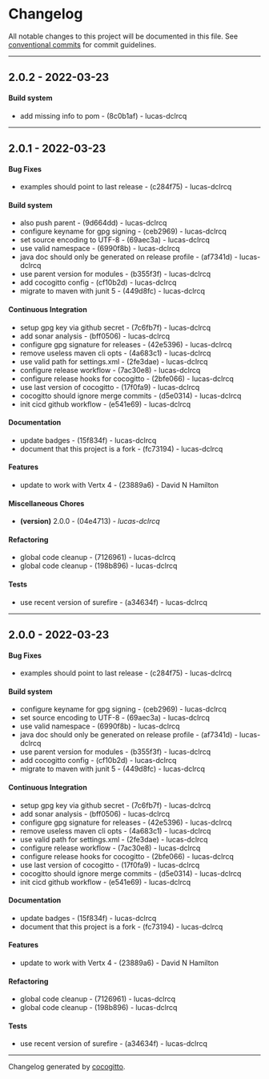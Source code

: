 # Changelog
All notable changes to this project will be documented in this file. See [conventional commits](https://www.conventionalcommits.org/) for commit guidelines.

- - -
## 2.0.2 - 2022-03-23
#### Build system
- add missing info to pom - (8c0b1af) - lucas-dclrcq
- - -

## 2.0.1 - 2022-03-23
#### Bug Fixes
- examples should point to last release - (c284f75) - lucas-dclrcq
#### Build system
- also push parent - (9d664dd) - lucas-dclrcq
- configure keyname for gpg signing - (ceb2969) - lucas-dclrcq
- set source encoding to UTF-8 - (69aec3a) - lucas-dclrcq
- use valid namespace - (6990f8b) - lucas-dclrcq
- java doc should only be generated on release profile - (af7341d) - lucas-dclrcq
- use parent version for modules - (b355f3f) - lucas-dclrcq
- add cocogitto config - (cf10b2d) - lucas-dclrcq
- migrate to maven with junit 5 - (449d8fc) - lucas-dclrcq
#### Continuous Integration
- setup gpg key via github secret - (7c6fb7f) - lucas-dclrcq
- add sonar analysis - (bff0506) - lucas-dclrcq
- configure gpg signature for releases - (42e5396) - lucas-dclrcq
- remove useless maven cli opts - (4a683c1) - lucas-dclrcq
- use valid path for settings.xml - (2fe3dae) - lucas-dclrcq
- configure release workflow - (7ac30e8) - lucas-dclrcq
- configure release hooks for cocogitto - (2bfe066) - lucas-dclrcq
- use last version of cocogitto - (17f0fa9) - lucas-dclrcq
- cocogitto should ignore merge commits - (d5e0314) - lucas-dclrcq
- init cicd github workflow - (e541e69) - lucas-dclrcq
#### Documentation
- update badges - (15f834f) - lucas-dclrcq
- document that this project is a fork - (fc73194) - lucas-dclrcq
#### Features
- update to work with Vertx 4 - (23889a6) - David N Hamilton
#### Miscellaneous Chores
- **(version)** 2.0.0 - (04e4713) - *lucas-dclrcq*
#### Refactoring
- global code cleanup - (7126961) - lucas-dclrcq
- global code cleanup - (198b896) - lucas-dclrcq
#### Tests
- use recent version of surefire - (a34634f) - lucas-dclrcq
- - -

## 2.0.0 - 2022-03-23
#### Bug Fixes
- examples should point to last release - (c284f75) - lucas-dclrcq
#### Build system
- configure keyname for gpg signing - (ceb2969) - lucas-dclrcq
- set source encoding to UTF-8 - (69aec3a) - lucas-dclrcq
- use valid namespace - (6990f8b) - lucas-dclrcq
- java doc should only be generated on release profile - (af7341d) - lucas-dclrcq
- use parent version for modules - (b355f3f) - lucas-dclrcq
- add cocogitto config - (cf10b2d) - lucas-dclrcq
- migrate to maven with junit 5 - (449d8fc) - lucas-dclrcq
#### Continuous Integration
- setup gpg key via github secret - (7c6fb7f) - lucas-dclrcq
- add sonar analysis - (bff0506) - lucas-dclrcq
- configure gpg signature for releases - (42e5396) - lucas-dclrcq
- remove useless maven cli opts - (4a683c1) - lucas-dclrcq
- use valid path for settings.xml - (2fe3dae) - lucas-dclrcq
- configure release workflow - (7ac30e8) - lucas-dclrcq
- configure release hooks for cocogitto - (2bfe066) - lucas-dclrcq
- use last version of cocogitto - (17f0fa9) - lucas-dclrcq
- cocogitto should ignore merge commits - (d5e0314) - lucas-dclrcq
- init cicd github workflow - (e541e69) - lucas-dclrcq
#### Documentation
- update badges - (15f834f) - lucas-dclrcq
- document that this project is a fork - (fc73194) - lucas-dclrcq
#### Features
- update to work with Vertx 4 - (23889a6) - David N Hamilton
#### Refactoring
- global code cleanup - (7126961) - lucas-dclrcq
- global code cleanup - (198b896) - lucas-dclrcq
#### Tests
- use recent version of surefire - (a34634f) - lucas-dclrcq
- - -

Changelog generated by [cocogitto](https://github.com/cocogitto/cocogitto).
